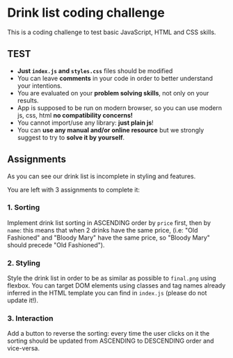 # Drink list coding challenge

This is a coding challenge to test basic JavaScript, HTML and CSS skills.

## TEST

- **Just `index.js` and `styles.css`** files should be modified
- You can leave **comments** in your code in order to better understand your intentions.
- You are evaluated on your **problem solving skills**, not only on your results.
- App is supposed to be run on modern browser, so you can use modern js, css, html **no compatibility concerns!**
- You cannot import/use any library: **just plain js**!
- You can **use any manual and/or online resource** but we strongly suggest to try to **solve it by yourself**.

## Assignments

As you can see our drink list is incomplete in styling and features.

You are left with 3 assignments to complete it:

### 1. Sorting

Implement drink list sorting in ASCENDING order by `price` first, then by `name`: this means that when 2 drinks have the same price, (i.e: "Old Fashioned" and "Bloody Mary" have the same price, so "Bloody Mary" should precede "Old Fashioned").

### 2. Styling

Style the drink list in order to be as similar as possible to `final.png` using flexbox.
You can target DOM elements using classes and tag names already inferred in the HTML template you can find in `index.js` (please do not update it!).

### 3. Interaction

Add a button to reverse the sorting: every time the user clicks on it the sorting should be updated from ASCENDING to DESCENDING order and vice-versa.
